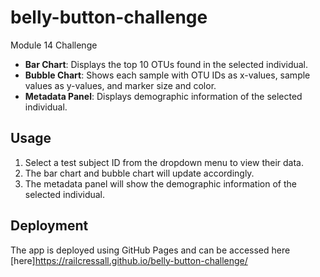# belly-button-challenge
Module 14 Challenge

- **Bar Chart**: Displays the top 10 OTUs found in the selected individual.
- **Bubble Chart**: Shows each sample with OTU IDs as x-values, sample values as y-values, and marker size and color.
- **Metadata Panel**: Displays demographic information of the selected individual.

## Usage

1. Select a test subject ID from the dropdown menu to view their data.
2. The bar chart and bubble chart will update accordingly.
3. The metadata panel will show the demographic information of the selected individual.

## Deployment

The app is deployed using GitHub Pages and can be accessed here [here]https://railcressall.github.io/belly-button-challenge/
